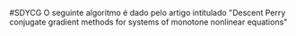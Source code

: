 #SDYCG
O seguinte algoritmo é dado pelo artigo intitulado "Descent Perry conjugate gradient methods for systems of monotone nonlinear equations"
